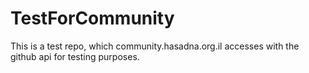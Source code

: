 TestForCommunity
================

This is a test repo, which community.hasadna.org.il accesses with the github api for testing purposes.

